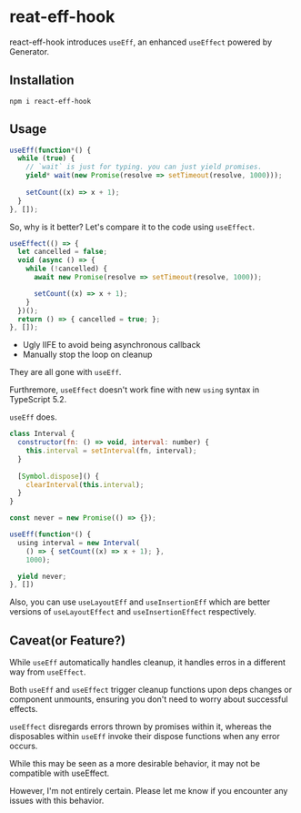 # reat-eff-hook

react-eff-hook introduces `useEff`, an enhanced `useEffect` powered by Generator.

## Installation
```shell
npm i react-eff-hook
```

## Usage
```js
useEff(function*() {
  while (true) {
    // `wait` is just for typing. you can just yield promises.
    yield* wait(new Promise(resolve => setTimeout(resolve, 1000)));
    
    setCount((x) => x + 1);
  }
}, []);
```

So, why is it better? Let's compare it to the code using `useEffect`.

```js
useEffect(() => {
  let cancelled = false;
  void (async () => {
    while (!cancelled) {
      await new Promise(resolve => setTimeout(resolve, 1000));

      setCount((x) => x + 1);
    }
  })();
  return () => { cancelled = true; };
}, []);
```

- Ugly IIFE to avoid being asynchronous callback
- Manually stop the loop on cleanup

They are all gone with `useEff`.

Furthremore, `useEffect` doesn't work fine with new `using` syntax in TypeScript 5.2.

`useEff` does.

```js
class Interval {
  constructor(fn: () => void, interval: number) {
    this.interval = setInterval(fn, interval);  
  }
  
  [Symbol.dispose]() {
    clearInterval(this.interval);
  }
}

const never = new Promise(() => {});

useEff(function*() {
  using interval = new Interval(
    () => { setCount((x) => x + 1); }, 
    1000);

  yield never;
}, [])
```

Also, you can use `useLayoutEff` and `useInsertionEff` which are better versions of `useLayoutEffect` and `useInsertionEffect` respectively.

## Caveat(or Feature?)
While `useEff` automatically handles cleanup, it handles erros in a different way from `useEffect`.

Both `useEff` and `useEffect` trigger cleanup functions upon deps changes or component unmounts, ensuring you don't need to worry about successful effects. 

`useEffect` disregards errors thrown by promises within it, whereas the disposables within `useEff` invoke their dispose functions when any error occurs. 

While this may be seen as a more desirable behavior, it may not be compatible with useEffect. 

However, I'm not entirely certain. Please let me know if you encounter any issues with this behavior.
